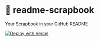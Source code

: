 # 📘 readme-scrapbook
Your Scrapbook in your GitHub README

[![Deploy with Vercel](https://vercel.com/button)](https://vercel.com/new/git/external?repository-url=https%3A%2F%2Fgithub.com%2Fsampoder%2Freadme-scrapbook&env=GH_USERNAME,REPO_BRANCH,GH_TOKEN,SCRAPBOOK_USERNAME&envDescription=Please%20set%20the%20above.%20The%20GitHub%20token%20should%20be%20a%20personal%20access%20token.%20The%20repo%20branch%20is%20the%20default%20branch%20of%20your%20username%2Fusername%20repo.&demo-title=Scrapbook%20in%20README&demo-description=Add%20"<!---%20SCRAPBOOK_WIDGET%20--->"%20to%20your%20README%20%20and%20do%20this%20guide%20to%20set%20this%20up.&demo-url=https%3A%2F%2Fgithub.com%2Fsampoder&demo-image=https%3A%2F%2Fcloud-2uul43ovp.vercel.app%2F0screenshot_2020-11-12_at_8.16.06_pm.png)
